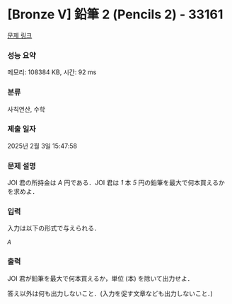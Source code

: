 # [Bronze V] 鉛筆 2 (Pencils 2) - 33161 

[문제 링크](https://www.acmicpc.net/problem/33161) 

### 성능 요약

메모리: 108384 KB, 시간: 92 ms

### 분류

사칙연산, 수학

### 제출 일자

2025년 2월 3일 15:47:58

### 문제 설명

<p>JOI 君の所持金は <var>A</var> 円である．JOI 君は <var>1</var> 本 <var>5</var> 円の鉛筆を最大で何本買えるかを求めよ．</p>

### 입력 

 <p>入力は以下の形式で与えられる．</p>

<pre><var>A</var></pre>

### 출력 

 <p>JOI 君が鉛筆を最大で何本買えるか，単位 (本) を除いて出力せよ．</p>

<p>答え以外は何も出力しないこと．(入力を促す文章なども出力しないこと．)</p>

